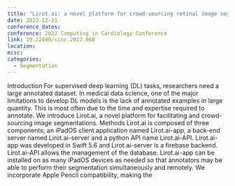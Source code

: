 ```yaml
---
title: "Lirot.ai: a novel platform for crowd-sourcing retinal image segmentations"
date: 2022-12-31
conference_dates: 
conference: 2022 Computing in Cardiology Conference
link: 10.22489/cinc.2022.060
location: 
misc:  
categories: 
  - Segmentation
---
```

Introduction For supervised deep learning (DL) tasks, researchers need a large annotated dataset. In medical data science, one of the major limitations to develop DL models is the lack of annotated examples in large quantity. This is most often due to the time and expertise required to annotate. We introduce Lirot.ai, a novel platform for facilitating and crowd-sourcing image segmentations. Methods Lirot.ai is composed of three components; an iPadOS client application named Lirot.ai-app, a back-end server named Lirot.ai-server and a python API name Lirot.ai-API. Lirot.ai-app was developed in Swift 5.6 and Lirot.ai-server is a firebase backend. Lirot.ai-API allows the management of the database. Lirot.ai-app can be installed on as many iPadOS devices as needed so that annotators may be able to perform their segmentation simultaneously and remotely. We incorporate Apple Pencil compatibility, making the
                    